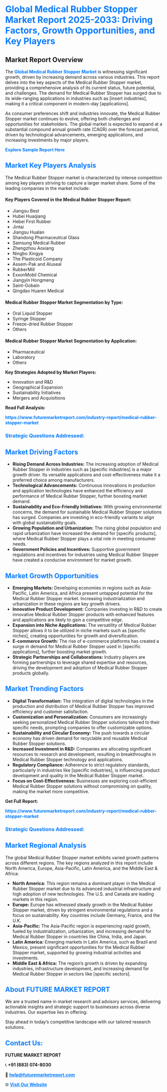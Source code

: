 <h1 style="color: #007BFF;">Global Medical Rubber Stopper Market Report 2025-2033: Driving Factors, Growth Opportunities, and Key Players</h1>

<section id="overview">
<h2>Market Report Overview</h2>
<p>The <a href="https://www.futuremarketreport.com/industry-report/medical-rubber-stopper-market" style="color: #007BFF; text-decoration: none;"><strong>Global Medical Rubber Stopper Market</strong></a> is witnessing significant growth, driven by increasing demand across various industries. This report delves into the key aspects of the Medical Rubber Stopper market, providing a comprehensive analysis of its current status, future potential, and challenges. The demand for Medical Rubber Stopper has surged due to its wide-ranging applications in industries such as [insert industries], making it a critical component in modern-day [applications].</p>
<p>As consumer preferences shift and industries innovate, the Medical Rubber Stopper market continues to evolve, offering both challenges and opportunities for stakeholders. The global market is expected to expand at a substantial compound annual growth rate (CAGR) over the forecast period, driven by technological advancements, emerging applications, and increasing investments by major players.</p>
</section>

<section id="overview">
<p><a href="https://www.futuremarketreport.com/request-sample/reportId=80182" style="color: #007BFF; text-decoration: none;"><strong>Explore Sample Report Here</strong></a></p>
</section>

<section id="key-players">
<h2 style="color: #007BFF;">Market Key Players Analysis</h2>
<p>The Medical Rubber Stopper market is characterized by intense competition among key players striving to capture a larger market share. Some of the leading companies in the market include:</p>
<h4>Key Players Covered in the Medical Rubber Stopper Report:</h4>
<ul><li>Jiangsu Best</li><li>Hubei Huaqiang</li><li>Hebei First Rubber</li><li>Jintai</li><li>Jiangsu Hualan</li><li>Shandong Pharmaceutical Glass</li><li>Samsung Medical Rubber</li><li>Zhengzhou Aoxiang</li><li>Ningbo Xingya</li><li>The Plasticoid Company</li><li>Assem-Pak and Aluseal</li><li>RubberMill</li><li>ExxonMobil Chemical</li><li>Jiangyin Hongmeng</li><li>Saint-Gobain</li><li>Qingdao Huaren Medical</li></ul>
<h4>Medical Rubber Stopper Market Segmentation by Type:</h4>
<ul><li>Oral Liquid Stopper</li><li>Syringe Stopper</li><li>Freeze-dried Rubber Stopper</li><li>Others</li></ul>

<h4>Medical Rubber Stopper Market Segmentation by Application:</h4>
<ul><li>Pharmaceutical</li><li>Laboratory</li><li>Others</li></ul>
<p><strong>Key Strategies Adopted by Market Players:</strong></p>
<ul>
<li>Innovation and R&D</li>
<li>Geographical Expansion</li>
<li>Sustainability Initiatives</li>
<li>Mergers and Acquisitions</li>
</ul>
</section>

<section>
<p><strong>Read Full Analysis: </strong></p><a href="https://www.futuremarketreport.com/industry-report/medical-rubber-stopper-market" style="color: #007BFF; text-decoration: none;"><strong>https://www.futuremarketreport.com/industry-report/medical-rubber-stopper-market</strong></a>
<h3 style="color: #007BFF;">Strategic Questions Addressed:</h3>
</section>

<section id="driving-factors">
<h2 style="color: #007BFF;">Market Driving Factors</h2>
<ul>
<li><strong>Rising Demand Across Industries:</strong> The increasing adoption of Medical Rubber Stopper in industries such as [specific industries] is a major growth driver. Its versatile applications and cost-effectiveness make it a preferred choice among manufacturers.</li>
<li><strong>Technological Advancements:</strong> Continuous innovations in production and application technologies have enhanced the efficiency and performance of Medical Rubber Stopper, further boosting market demand.</li>
<li><strong>Sustainability and Eco-Friendly Initiatives:</strong> With growing environmental concerns, the demand for sustainable Medical Rubber Stopper solutions has surged. Companies are investing in eco-friendly variants to align with global sustainability goals.</li>
<li><strong>Growing Population and Urbanization:</strong> The rising global population and rapid urbanization have increased the demand for [specific products], where Medical Rubber Stopper plays a vital role in meeting consumer needs.</li>
<li><strong>Government Policies and Incentives:</strong> Supportive government regulations and incentives for industries using Medical Rubber Stopper have created a conducive environment for market growth.</li>
</ul>
</section>

<section id="growth-opportunities">
<h2 style="color: #007BFF;">Market Growth Opportunities</h2>
<ul>
<li><strong>Emerging Markets:</strong> Developing economies in regions such as Asia-Pacific, Latin America, and Africa present untapped potential for the Medical Rubber Stopper market. Increasing industrialization and urbanization in these regions are key growth drivers.</li>
<li><strong>Innovative Product Development:</strong> Companies investing in R&D to create innovative Medical Rubber Stopper products with enhanced features and applications are likely to gain a competitive edge.</li>
<li><strong>Expansion into Niche Applications:</strong> The versatility of Medical Rubber Stopper allows it to be utilized in niche markets such as [specific niches], creating opportunities for growth and diversification.</li>
<li><strong>E-commerce Growth:</strong> The rise of e-commerce platforms has created a surge in demand for Medical Rubber Stopper used in [specific applications], further boosting market growth.</li>
<li><strong>Strategic Partnerships and Collaborations:</strong> Industry players are forming partnerships to leverage shared expertise and resources, driving the development and adoption of Medical Rubber Stopper products globally.</li>
</ul>
</section>

<section id="trending-factors">
<h2 style="color: #007BFF;">Market Trending Factors</h2>
<ul>
<li><strong>Digital Transformation:</strong> The integration of digital technologies in the production and distribution of Medical Rubber Stopper has improved efficiency and customer satisfaction.</li>
<li><strong>Customization and Personalization:</strong> Consumers are increasingly seeking personalized Medical Rubber Stopper solutions tailored to their specific needs, prompting companies to offer customizable options.</li>
<li><strong>Sustainability and Circular Economy:</strong> The push towards a circular economy has driven demand for recyclable and reusable Medical Rubber Stopper solutions.</li>
<li><strong>Increased Investment in R&D:</strong> Companies are allocating significant resources to research and development, resulting in breakthroughs in Medical Rubber Stopper technology and applications.</li>
<li><strong>Regulatory Compliance:</strong> Adherence to strict regulatory standards, particularly in industries like [specific industries], is influencing product development and quality in the Medical Rubber Stopper market.</li>
<li><strong>Focus on Cost-Effectiveness:</strong> Businesses are exploring cost-efficient Medical Rubber Stopper solutions without compromising on quality, making the market more competitive.</li>
</ul>
</section>

<section>
<p><strong>Get Full Report: </strong></p><a href="https://www.futuremarketreport.com/industry-report/medical-rubber-stopper-market" style="color: #007BFF; text-decoration: none;"><strong>https://www.futuremarketreport.com/industry-report/medical-rubber-stopper-market</strong></a>
<h3 style="color: #007BFF;">Strategic Questions Addressed:</h3>
</section>


<section id="regional-analysis">
<h2 style="color: #007BFF;">Market Regional Analysis</h2>
<p>The global Medical Rubber Stopper market exhibits varied growth patterns across different regions. The key regions analyzed in this report include North America, Europe, Asia-Pacific, Latin America, and the Middle East & Africa:</p>
<ul>
<li><strong>North America:</strong> This region remains a dominant player in the Medical Rubber Stopper market due to its advanced industrial infrastructure and high adoption of new technologies. The U.S. and Canada are leading markets in this region.</li>
<li><strong>Europe:</strong> Europe has witnessed steady growth in the Medical Rubber Stopper market, driven by stringent environmental regulations and a focus on sustainability. Key countries include Germany, France, and the U.K.</li>
<li><strong>Asia-Pacific:</strong> The Asia-Pacific region is experiencing rapid growth, fueled by industrialization, urbanization, and increasing demand for Medical Rubber Stopper in countries like China, India, and Japan.</li>
<li><strong>Latin America:</strong> Emerging markets in Latin America, such as Brazil and Mexico, present significant opportunities for the Medical Rubber Stopper market, supported by growing industrial activities and investments.</li>
<li><strong>Middle East & Africa:</strong> The region’s growth is driven by expanding industries, infrastructure development, and increasing demand for Medical Rubber Stopper in sectors like [specific sectors].</li>
</ul>
</section>

<footer>
<h2 style="color: #007BFF;">About FUTURE MARKET REPORT</h2>
<p>We are a trusted name in market research and advisory services, delivering actionable insights and strategic support to businesses across diverse industries. Our expertise lies in offering:</p>

<p>Stay ahead in today’s competitive landscape with our tailored research solutions.</p>

<h2 style="color: #007BFF;">Contact Us:</h2>
<p><strong>FUTURE MARKET REPORT</strong></p>
<p>📞 <strong>+91 (883) 074-8030</strong></p>
<p>📧 <strong><a href="mailto:help@futuremarketreport.com" style="color: #007BFF;">help@futuremarketreport.com</a></strong></p>
<p>🌐 <strong><a href="https://www.futuremarketreport.com/" style="color: #007BFF;">Visit Our Website</a></strong></p>
</footer>
